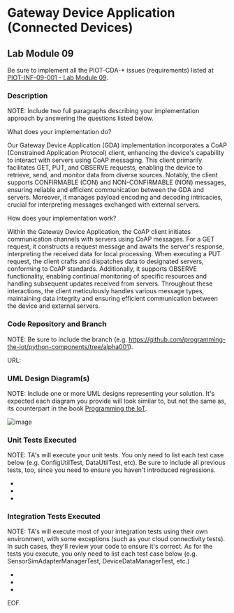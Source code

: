 # Gateway Device Application (Connected Devices)

## Lab Module 09

Be sure to implement all the PIOT-CDA-* issues (requirements) listed at [PIOT-INF-09-001 - Lab Module 09](https://github.com/orgs/programming-the-iot/projects/1#column-10488503).

### Description

NOTE: Include two full paragraphs describing your implementation approach by answering the questions listed below.

What does your implementation do? 

Our Gateway Device Application (GDA) implementation incorporates a CoAP (Constrained Application Protocol) client, enhancing the device's capability to interact with servers using CoAP messaging. This client primarily facilitates GET, PUT, and OBSERVE requests, enabling the device to retrieve, send, and monitor data from diverse sources. Notably, the client supports CONFIRMABLE (CON) and NON-CONFIRMABLE (NON) messages, ensuring reliable and efficient communication between the GDA and servers. Moreover, it manages payload encoding and decoding intricacies, crucial for interpreting messages exchanged with external servers.

How does your implementation work?

Within the Gateway Device Application, the CoAP client initiates communication channels with servers using CoAP messages. For a GET request, it constructs a request message and awaits the server's response, interpreting the received data for local processing. When executing a PUT request, the client crafts and dispatches data to designated servers, conforming to CoAP standards. Additionally, it supports OBSERVE functionality, enabling continual monitoring of specific resources and handling subsequent updates received from servers. Throughout these interactions, the client meticulously handles various message types, maintaining data integrity and ensuring efficient communication between the device and external servers.

### Code Repository and Branch

NOTE: Be sure to include the branch (e.g. https://github.com/programming-the-iot/python-components/tree/alpha001).

URL: 

### UML Design Diagram(s)

NOTE: Include one or more UML designs representing your solution. It's expected each
diagram you provide will look similar to, but not the same as, its counterpart in the
book [Programming the IoT](https://learning.oreilly.com/library/view/programming-the-internet/9781492081401/).

![image](https://github.com/JadEletry/book-exercise-docs/assets/71851213/5ba3aaa3-9c06-4ec1-acd5-4518d4da15df)


### Unit Tests Executed

NOTE: TA's will execute your unit tests. You only need to list each test case below
(e.g. ConfigUtilTest, DataUtilTest, etc). Be sure to include all previous tests, too,
since you need to ensure you haven't introduced regressions.

- 
- 
- 

### Integration Tests Executed

NOTE: TA's will execute most of your integration tests using their own environment, with
some exceptions (such as your cloud connectivity tests). In such cases, they'll review
your code to ensure it's correct. As for the tests you execute, you only need to list each
test case below (e.g. SensorSimAdapterManagerTest, DeviceDataManagerTest, etc.)

- 
- 
- 

EOF.
